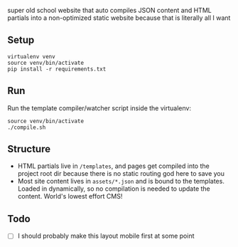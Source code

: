 super old school website that auto compiles JSON content and HTML partials into a non-optimized static website because that is literally all I want

## Setup
```
virtualenv venv
source venv/bin/activate
pip install -r requirements.txt
```

## Run
Run the template compiler/watcher script inside the virtualenv:
```
source venv/bin/activate
./compile.sh
```

## Structure
- HTML partials live in `/templates`, and pages get compiled into the project root dir because there is no static routing god here to save you
- Most site content lives in `assets/*.json` and is bound to the templates. Loaded in dynamically, so no compilation is needed to update the content. World's lowest effort CMS!

## Todo
- [ ] I should probably make this layout mobile first at some point
